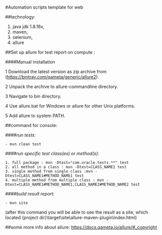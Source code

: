 #Automation scripts template for web

##technology:
1) java jdk 1.8.16x,
2) maven,
3) selenium,
4) allure

##Set up allure for test report on compute :

####Manual installation


1 Download the latest version as zip archive from (https://bintray.com/qameta/generic/allure2).

2 Unpack the archive to allure-commandline directory.

3 Navigate to bin directory.

4 Use allure.bat for Windows or allure for other Unix platforms.

5 Add allure to system PATH.




##command for console:
 
####_run tests:_

```
- mvn clean test
```

####_run specific test class(es) or method(s):_
```
1. full package : mvn -Dtest="com.oracle.tests.**" test
2. all method in a class : mvn -Dtest=CLASS_NAME1 test
3. single method from single class :mvn -Dtest=CLASS_NAME1#METHOD_NAME1 test
4. multiple method from multiple class : mvn -Dtest=CLASS_NAME1#METHOD_NAME1,CLASS_NAME2#METHOD_NAME2 test
```

####_build result report:_
```
- mvn site 
```  
(after this command you will be able to see the result as a site, which located {project dir}\target\site\allure-maven-plugin\index.html)
                     
##some more info about allure:
https://docs.qameta.io/allure/#_copyright                